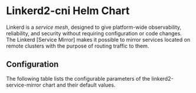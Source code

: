 
# Linkerd2-cni Helm Chart

Linkerd is a *service mesh*, designed to give platform-wide observability,
reliability, and security without requiring configuration or code changes.
The Linkerd [Service Mirror] makes it possible to mirror services located
on remote clusters with the purpose of routing traffic to them.

## Configuration

The following table lists the configurable parameters of the linkerd2-service-mirror chart and their default values.
